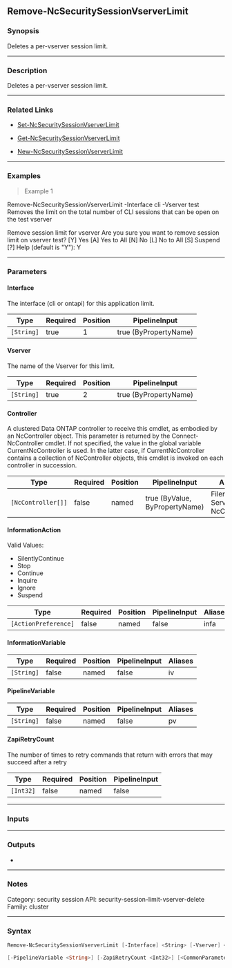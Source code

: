 Remove-NcSecuritySessionVserverLimit
------------------------------------

### Synopsis
Deletes a per-vserver session limit.

---

### Description

Deletes a per-vserver session limit.

---

### Related Links
* [Set-NcSecuritySessionVserverLimit](Set-NcSecuritySessionVserverLimit)

* [Get-NcSecuritySessionVserverLimit](Get-NcSecuritySessionVserverLimit)

* [New-NcSecuritySessionVserverLimit](New-NcSecuritySessionVserverLimit)

---

### Examples
> Example 1

Remove-NcSecuritySessionVserverLimit -Interface cli -Vserver test
Removes the limit on the total number of CLI sessions that can be open on the test vserver

Remove session limit for vserver
Are you sure you want to remove session limit on vserver test?
[Y] Yes  [A] Yes to All  [N] No  [L] No to All  [S] Suspend  [?] Help (default is "Y"): Y

---

### Parameters
#### **Interface**
The interface (cli or ontapi) for this application limit.

|Type      |Required|Position|PipelineInput        |
|----------|--------|--------|---------------------|
|`[String]`|true    |1       |true (ByPropertyName)|

#### **Vserver**
The name of the Vserver for this limit.

|Type      |Required|Position|PipelineInput        |
|----------|--------|--------|---------------------|
|`[String]`|true    |2       |true (ByPropertyName)|

#### **Controller**
A clustered Data ONTAP controller to receive this cmdlet, as embodied by an NcController object.  This parameter is returned by the Connect-NcController cmdlet.  If not specified, the value in the global variable CurrentNcController is used.  In the latter case, if CurrentNcController contains a collection of NcController objects, this cmdlet is invoked on each controller in succession.

|Type              |Required|Position|PipelineInput                 |Aliases                          |
|------------------|--------|--------|------------------------------|---------------------------------|
|`[NcController[]]`|false   |named   |true (ByValue, ByPropertyName)|Filer<br/>Server<br/>NcController|

#### **InformationAction**

Valid Values:

* SilentlyContinue
* Stop
* Continue
* Inquire
* Ignore
* Suspend

|Type                |Required|Position|PipelineInput|Aliases|
|--------------------|--------|--------|-------------|-------|
|`[ActionPreference]`|false   |named   |false        |infa   |

#### **InformationVariable**

|Type      |Required|Position|PipelineInput|Aliases|
|----------|--------|--------|-------------|-------|
|`[String]`|false   |named   |false        |iv     |

#### **PipelineVariable**

|Type      |Required|Position|PipelineInput|Aliases|
|----------|--------|--------|-------------|-------|
|`[String]`|false   |named   |false        |pv     |

#### **ZapiRetryCount**
The number of times to retry commands that return with errors that may succeed after a retry

|Type     |Required|Position|PipelineInput|
|---------|--------|--------|-------------|
|`[Int32]`|false   |named   |false        |

---

### Inputs

---

### Outputs
* 

---

### Notes
Category: security session
API: security-session-limit-vserver-delete
Family: cluster

---

### Syntax
```PowerShell
Remove-NcSecuritySessionVserverLimit [-Interface] <String> [-Vserver] <String> [-Controller <NcController[]>] [-InformationAction <ActionPreference>] [-InformationVariable <String>] 
```
```PowerShell
[-PipelineVariable <String>] [-ZapiRetryCount <Int32>] [<CommonParameters>]
```
